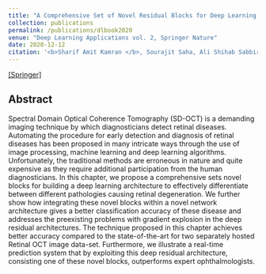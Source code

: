 ```yaml
---
title: "A Comprehensive Set of Novel Residual Blocks for Deep Learning Architectures for Diagnosis of Retinal Diseases from Optical Coherence Tomography Images"
collection: publications
permalink: /publications/dlbook2020
venue: "Deep Learning Applications vol. 2, Springer Nature"
date: 2020-12-12
citation: '<b>Sharif Amit Kamran </b>, Sourajit Saha, Ali Shihab Sabbir, Alireza Tavakkoli.'
---
```

[[Springer]](https://www.springer.com/gp/book/9789811567582)

## Abstract
Spectral Domain Optical Coherence Tomography (SD-OCT) is a demanding imaging technique by which diagnosticians detect retinal diseases. Automating the procedure for early detection and diagnosis of retinal diseases has been proposed in many intricate ways through the use of image processing, machine learning and deep learning algorithms. Unfortunately, the traditional methods are erroneous in nature and quite expensive as they require additional participation from the human diagnosticians. In this chapter, we propose a comprehensive sets novel blocks for building a deep learning architecture to effectively differentiate between different pathologies causing retinal degeneration. We further show how integrating these novel blocks within a novel network architecture gives a better classification accuracy of these disease and addresses the preexisting problems with gradient explosion in the deep residual architectures. The technique proposed in this chapter achieves better accuracy compared to the state-of-the-art for two separately hosted Retinal OCT image data-set. Furthermore, we illustrate a real-time prediction system that by exploiting this deep residual architecture, consisting one of these novel blocks, outperforms expert ophthalmologists.